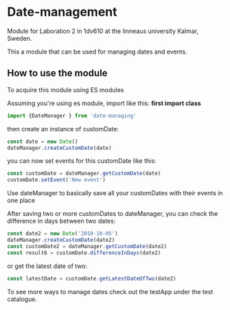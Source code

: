 # Date-management
Module for Laboration 2 in 1dv610 at the linneaus university Kalmar, Sweden.

This a module that can be used for managing dates and events. 

## How to use the module
To acquire this module using ES modules

Assuming you're using es module, import like this:
**first import class**
``` javascript
import {DateManager } from 'date-managing'
```
then create an instance of customDate:
``` javascript
const date = new Date()
dateManager.createCustomDate(date)
```
you can now set events for this customDate like this:
``` javascript
const customDate = dateManager.getCustomDate(date)
customDate.setEvent('New event')
```
Use dateManager to basically save all your customDates with their events in one place

After saving two or more customDates to dateManager, you can check the difference in days between two dates:
``` javascript
const date2 = new Date('2010-10-05')
dateManager.createCustomDate(date2)
const customDate2 = dateManager.getCustomDate(date2)
const result6 = customDate.differenceInDays(date2)
```
or get the latest date of two:
``` javascript
const latestDate = customDate.getLatestDateOfTwo(date2)
```
To see more ways to manage dates check out the testApp under the test catalogue.


